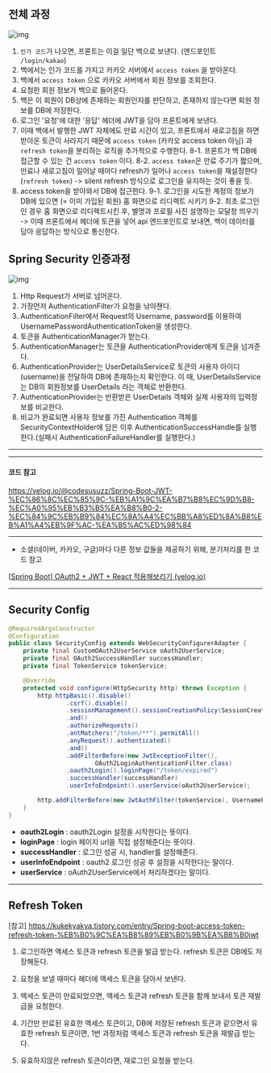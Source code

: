 ## 전체 과정

![img](https://velog.velcdn.com/images/codesusuzz/post/9d669b1d-3e77-4994-a8a3-78635bf0a032/image.png)

1. `인가 코드`가 나오면, 프론트는 이걸 일단 백으로 보낸다.
   (엔드포인트 `/login/kakao`)
2. 백에서는 인가 코드를 가지고 카카오 서버에서 `access token` 을 받아온다.
3. 백에서 `access token` 으로 카카오 서버에서 회원 정보를 조회한다.
4. 요청한 회원 정보가 백으로 들어온다.
5. 백은 이 회원이 DB상에 존재하는 회원인지를 판단하고, 존재하지 않는다면 회원 정보를 DB에 저장한다.
6. 로그인 '요청'에 대한 '응답' 헤더에 JWT을 담아 프론트에게 보낸다.
7. 이때 백에서 발행한 JWT 자체에도 만료 시간이 있고,
   프론트에서 새로고침을 하면 받아온 토큰이 사라지기 때문에
   `access token` (카카오 access token 아님) 과 `refresh token`을 분리하는 로직을 추가적으로 수행한다.
   8-1. 프론트가 백 DB에 접근할 수 있는 건 `access token` 이다.
   8-2. `access token`은 만료 주기가 짧으며, 만료나 새로고침이 일어날 때마다 refresh가 일어나 `access token`을 재설정한다 (`refresh token`) -> silent refresh 방식으로 로그인을 유지하는 것이 좋을 듯.
8. access token을 받아와서 DB에 접근한다.
   9-1. 로그인을 시도한 계정의 정보가 DB에 있으면 (= 이미 가입된 회원) 홈 화면으로 리디렉트 시키기
   9-2. 최초 로그인인 경우 홈 화면으로 리디렉트시킨 후, 별명과 프로필 사진 설명하는 모달창 띄우기
   -> 이때 프론트에서 헤더에 토큰을 넣어 api 엔드포인트로 보내면, 백이 데이터를 담아 응답하는 방식으로 통신한다.



## Spring Security 인증과정

![img](https://velog.velcdn.com/images%2Fjkijki12%2Fpost%2Fc85d836e-9eab-4102-9e00-4d6c40f160d0%2Fimage.png)

1. Http Request가 서버로 넘어온다.
2. 가장먼저 AuthenticationFilter가 요청을 낚아챈다.
3. AuthenticationFilter에서 Request의 Username, password를 이용하여 UsernamePasswordAuthenticationToken을 생성한다.
4. 토큰을 AuthenticationManager가 받는다.
5. AuthenticationManager는 토큰을 AuthenticationProvider에게 토큰을 넘겨준다.
6. AuthenticationProvider는 UserDetailsService로 토큰의 사용자 아이디(username)을 전달하여 DB에 존재하는지 확인한다. 이 때, UserDetailsService는 DB의 회원정보를 UserDetails 라는 객체로 반환한다.
7. AuthenticationProvider는 반환받은 UserDetails 객체와 실제 사용자의 입력정보를 비교한다.
8. 비교가 완료되면 사용자 정보를 가진 Authentication 객체를 SecurityContextHolder에 담은 이후 AuthenticationSuccessHandle를 실행한다.(실패시 AuthenticationFailureHandler를 실행한다.)

---

---

#### 코드 참고

https://velog.io/@codesusuzz/Spring-Boot-JWT-%EC%86%8C%EC%85%9C-%EB%A1%9C%EA%B7%B8%EC%9D%B8-%EC%A0%95%EB%B3%B5%EA%B8%B0-2-%EC%84%9C%EB%B9%84%EC%8A%A4%EC%BB%A8%ED%8A%B8%EB%A1%A4%EB%9F%AC-%EA%B5%AC%ED%98%84

---

- 소셜(네이버, 카카오, 구글)마다 다른 정보 값들을 제공하기 위해, 분기처리를 한 코드 참고

[[Spring Boot\] OAuth2 + JWT + React 적용해보리기 (velog.io)](https://velog.io/@jkijki12/Spring-Boot-OAuth2-JWT-적용해보리기)

---

## Security Config

```java
@RequiredArgsConstructor
@Configuration
public class SecurityConfig extends WebSecurityConfigurerAdapter {
    private final CustomOAuth2UserService oAuth2UserService;
    private final OAuth2SuccessHandler successHandler;
    private final TokenService tokenService;

    @Override
    protected void configure(HttpSecurity http) throws Exception {
        http.httpBasic().disable()
                .csrf().disable()
                .sessionManagement().sessionCreationPolicy(SessionCreationPolicy.STATELESS)
                .and()
                .authorizeRequests()
                .antMatchers("/token/**").permitAll()
                .anyRequest().authenticated()
                .and()
                .addFilterBefore(new JwtExceptionFilter(),
                        OAuth2LoginAuthenticationFilter.class)
                .oauth2Login().loginPage("/token/expired")
                .successHandler(successHandler)
                .userInfoEndpoint().userService(oAuth2UserService);

        http.addFilterBefore(new JwtAuthFilter(tokenService), UsernamePasswordAuthenticationFilter.class);
    }
}
```

- **oauth2Login** : oauth2Login 설정을 시작한다는 뜻이다.
- **loginPage** : login 페이지 url을 직접 설정해준다는 뜻이다.
- **successHandler** : 로그인 성공 시, handler를 설정해준다.
- **userInfoEndpoint** : oauth2 로그인 성공 후 설정을 시작한다는 말이다.
- **userService** : oAuth2UserService에서 처리하겠다는 말이다.

---

## Refresh Token

[참고] https://kukekyakya.tistory.com/entry/Spring-boot-access-token-refresh-token-%EB%B0%9C%EA%B8%89%EB%B0%9B%EA%B8%B0jwt

1. 로그인하면 액세스 토큰과 refresh 토큰을 발급 받는다. refresh 토큰은 DB에도 저장해둔다.

2. 요청을 보낼 때마다 헤더에 액세스 토큰을 담아서 보낸다.

3. 액세스 토큰이 만료되었으면, 액세스 토큰과 refresh 토큰을 함께 보내서 토큰 재발급을 요청한다.

4. 기간만 만료된 유효한 액세스 토큰이고, DB에 저장된 refresh 토큰과 같으면서 유효한 refresh 토큰이면, 1번 과정처럼 액세스 토큰과 refresh 토큰을 재발급 받는다.

5. 유효하지않은 refresh 토큰이라면, 재로그인 요청을 받는다.